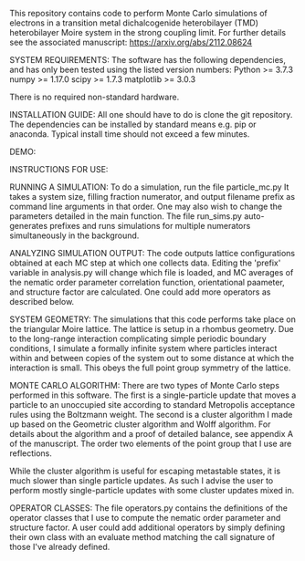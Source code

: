 This repository contains code to perform Monte Carlo simulations of electrons
in a transition metal dichalcogenide heterobilayer (TMD) heterobilayer
Moire system in the strong coupling limit. For further details
see the associated manuscript: https://arxiv.org/abs/2112.08624

SYSTEM REQUIREMENTS:
  The software has the following dependencies, and has only been tested using the listed version numbers:
    Python >= 3.7.3
    numpy >= 1.17.0
    scipy >= 1.7.3
    matplotlib >= 3.0.3
  
  There is no required non-standard hardware.
  
INSTALLATION GUIDE:
  All one should have to do is clone the git repository.
  The dependencies can be installed by standard means e.g. pip or anaconda.
  Typical install time should not exceed a few minutes.

DEMO:

INSTRUCTIONS FOR USE: 

  RUNNING A SIMULATION:
    To do a simulation, run the file particle_mc.py It takes a system size,
    filling fraction numerator, and output filename prefix as command
    line arguments in that order. One may also wish to change the parameters
    detailed in the main function. The file run_sims.py auto-generates
    prefixes and runs simulations for multiple numerators simultaneously
    in the background.

  ANALYZING SIMULATION OUTPUT:
    The code outputs lattice configurations obtained at each MC step
    at which one collects data. Editing the 'prefix' variable in
    analysis.py will change which file is loaded, and MC averages
    of the nematic order parameter correlation function, orientational
    paameter, and structure factor are calculated. 
    One could add more operators as described below.

SYSTEM GEOMETRY:
  The simulations that this code performs take place on the triangular Moire
  lattice. The lattice is setup in a rhombus geometry. Due to the long-range
  interaction complicating simple periodic boundary conditions, I simulate
  a formally infinite system where particles interact within and between
  copies of the system out to some distance at which the interaction is small.
  This obeys the full point group symmetry of the lattice.

MONTE CARLO ALGORITHM:
  There are two types of Monte Carlo steps performed in this software.
  The first is a single-particle update that moves a particle to an
  unoccupied site according to standard Metropolis acceptance rules using
  the Boltzmann weight. The second is a cluster algorithm I made up based
  on the Geometric cluster algorithm and Wolff algorithm. For details about
  the algorithm and a proof of detailed balance, see appendix A of the 
  manuscript. The order two elements of the point group that I use
  are reflections.

  While the cluster algorithm is useful for escaping metastable
  states, it is much slower than single particle updates. As such I advise
  the user to perform mostly single-particle updates with some cluster updates
  mixed in.

OPERATOR CLASSES:
  The file operators.py contains the definitions of the operator classes
  that I use to compute the nematic order parameter and structure factor.
  A user could add additional operators by simply defining their own
  class with an evaluate method matching the call signature of those
  I've already defined.
